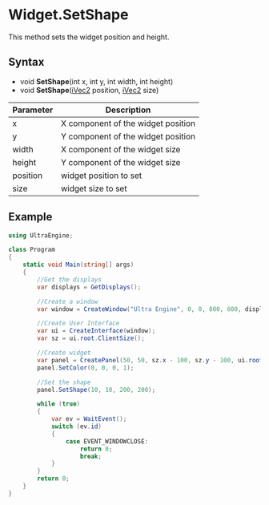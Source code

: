 # Widget.SetShape

This method sets the widget position and height.

## Syntax

- void **SetShape**(int x, int y, int width, int height)
- void **SetShape**([iVec2](iVec2.md) position, [iVec2](iVec2.md) size)

| Parameter | Description |
| --- | --- |
| x | X component of the widget position |
| y | Y component of the widget position |
| width | X component of the widget size |
| height | Y component of the widget size |
| position | widget position to set |
| size | widget size to set |

## Example

```csharp
using UltraEngine;

class Program
{
    static void Main(string[] args)
    {
        //Get the displays
        var displays = GetDisplays();

        //Create a window
        var window = CreateWindow("Ultra Engine", 0, 0, 800, 600, displays[0]);

        //Create User Interface
        var ui = CreateInterface(window);
        var sz = ui.root.ClientSize();

        //Create widget
        var panel = CreatePanel(50, 50, sz.x - 100, sz.y - 100, ui.root);
        panel.SetColor(0, 0, 0, 1);

        //Set the shape
        panel.SetShape(10, 10, 200, 200);

        while (true)
        {
            var ev = WaitEvent();
            switch (ev.id)
            {
                case EVENT_WINDOWCLOSE:
                    return 0;
                    break;
            }
        }
        return 0;
    }
}
```